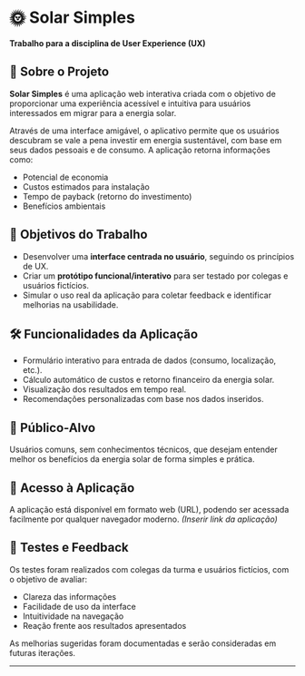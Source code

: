 # 🌞 Solar Simples

**Trabalho para a disciplina de User Experience (UX)**

## 📌 Sobre o Projeto

**Solar Simples** é uma aplicação web interativa criada com o objetivo de proporcionar uma experiência acessível e intuitiva para usuários interessados em migrar para a energia solar.

Através de uma interface amigável, o aplicativo permite que os usuários descubram se vale a pena investir em energia sustentável, com base em seus dados pessoais e de consumo. A aplicação retorna informações como:

* Potencial de economia
* Custos estimados para instalação
* Tempo de payback (retorno do investimento)
* Benefícios ambientais

## 🎯 Objetivos do Trabalho

* Desenvolver uma **interface centrada no usuário**, seguindo os princípios de UX.
* Criar um **protótipo funcional/interativo** para ser testado por colegas e usuários fictícios.
* Simular o uso real da aplicação para coletar feedback e identificar melhorias na usabilidade.

## 🛠️ Funcionalidades da Aplicação

* Formulário interativo para entrada de dados (consumo, localização, etc.).
* Cálculo automático de custos e retorno financeiro da energia solar.
* Visualização dos resultados em tempo real.
* Recomendações personalizadas com base nos dados inseridos.

## 👥 Público-Alvo

Usuários comuns, sem conhecimentos técnicos, que desejam entender melhor os benefícios da energia solar de forma simples e prática.

## 🔗 Acesso à Aplicação

A aplicação está disponível em formato web (URL), podendo ser acessada facilmente por qualquer navegador moderno. *(Inserir link da aplicação)*

## 📣 Testes e Feedback

Os testes foram realizados com colegas da turma e usuários fictícios, com o objetivo de avaliar:

* Clareza das informações
* Facilidade de uso da interface
* Intuitividade na navegação
* Reação frente aos resultados apresentados

As melhorias sugeridas foram documentadas e serão consideradas em futuras iterações.

---


